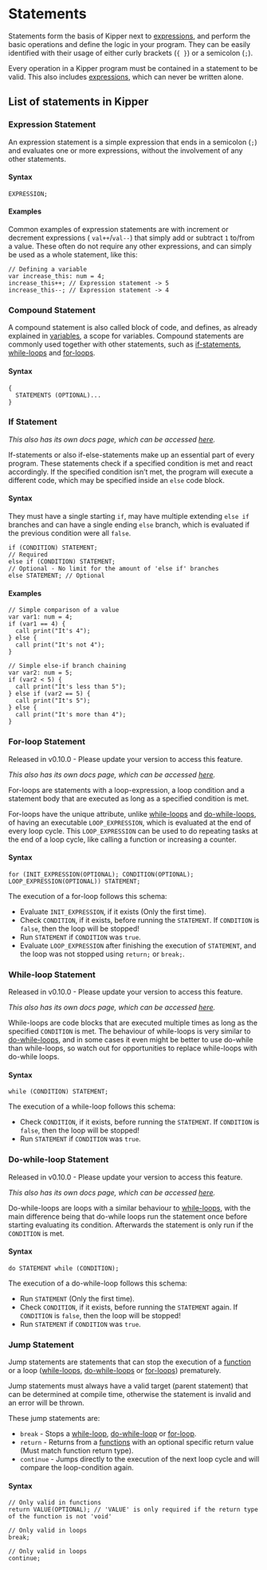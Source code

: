 # Statements

Statements form the basis of Kipper next to [expressions](./expressions.html), and perform the basic operations and
define the logic in your program. They can be easily identified with their usage of either curly brackets (`{ }`) or a
semicolon (`;`).

Every operation in a Kipper program must be contained in a statement to be valid. This also includes
[expressions](./expressions.html), which can never be written alone.

## List of statements in Kipper

### Expression Statement

An expression statement is a simple expression that ends in a semicolon (`;`) and evaluates one or more expressions,
without the involvement of any other statements.

#### Syntax

```kipper
EXPRESSION;
```

#### Examples

Common examples of expression statements are with increment or decrement expressions ( `val++`/`val--`) that simply add
or subtract `1` to/from a value. These often do not require any other expressions, and can simply be used as a whole
statement, like this:

```kipper
// Defining a variable
var increase_this: num = 4;
increase_this++; // Expression statement -> 5
increase_this--; // Expression statement -> 4
```

### Compound Statement

A compound statement is also called block of code, and defines, as already explained in [variables](./variables.html),
a scope for variables. Compound statements are commonly used together with other statements, such as
[if-statements](./if-statement.html), [while-loops](./while-loop.html) and [for-loops](./for-loop.html).

#### Syntax

```kipper
{
  STATEMENTS (OPTIONAL)...
}
```

### If Statement

_This also has its own docs page, which can be accessed [here](./if-statement.html)._

If-statements or also if-else-statements make up an essential part of every program. These statements check if a
specified condition is met and react accordingly. If the specified condition isn’t met, the program will execute a
different code, which may be specified inside an `else` code block.

#### Syntax

They must have a single starting `if`, may have multiple extending `else if` branches and can have a single ending `else` branch, which is evaluated if the previous condition were all `false`.

```kipper
if (CONDITION) STATEMENT;
// Required
else if (CONDITION) STATEMENT;
// Optional - No limit for the amount of 'else if' branches
else STATEMENT; // Optional
```

#### Examples

```kipper
// Simple comparison of a value
var var1: num = 4;
if (var1 == 4) {
  call print("It's 4");
} else {
  call print("It's not 4");
}

// Simple else-if branch chaining
var var2: num = 5;
if (var2 < 5) {
  call print("It's less than 5");
} else if (var2 == 5) {
  call print("It's 5");
} else {
  call print("It's more than 4");
}
```

### For-loop Statement

<p class="important">
  Released in v0.10.0 - Please update your version to access this feature.
</p>

_This also has its own docs page, which can be accessed [here](./for-loop.html)._

For-loops are statements with a loop-expression, a loop condition and a statement body that are executed as long as a
specified condition is met.

For-loops have the unique attribute, unlike [while-loops](./while-loop.html) and [do-while-loops](./do-while-loop.html),
of having an executable `LOOP_EXPRESSION`, which is evaluated at the end of every loop cycle. This `LOOP_EXPRESSION` can
be used to do repeating tasks at the end of a loop cycle, like calling a function or increasing a counter.

#### Syntax

```kipper
for (INIT_EXPRESSION(OPTIONAL); CONDITION(OPTIONAL); LOOP_EXPRESSION(OPTIONAL)) STATEMENT;
```

The execution of a for-loop follows this schema:

- Evaluate `INIT_EXPRESSION`, if it exists (Only the first time).
- Check `CONDITION`, if it exists, before running the `STATEMENT`. If `CONDITION` is `false`, then the loop will be stopped!
- Run `STATEMENT` if `CONDITION` was `true`.
- Evaluate `LOOP_EXPRESSION` after finishing the execution of `STATEMENT`, and the loop was not stopped using `return;` or `break;`.

### While-loop Statement

<p class="important">
  Released in v0.10.0 - Please update your version to access this feature.
</p>

_This also has its own docs page, which can be accessed [here](./while-loop.html)._

While-loops are code blocks that are executed multiple times as long as the specified `CONDITION` is met. The behaviour
of while-loops is very similar to [do-while-loops](./do-while-loop.html), and in some cases it even might be better to
use do-while than while-loops, so watch out for opportunities to replace while-loops with do-while loops.

#### Syntax

```kipper
while (CONDITION) STATEMENT;
```

The execution of a while-loop follows this schema:

- Check `CONDITION`, if it exists, before running the `STATEMENT`. If `CONDITION` is `false`, then the loop will be stopped!
- Run `STATEMENT` if `CONDITION` was `true`.

### Do-while-loop Statement

<p class="important">
  Released in v0.10.0 - Please update your version to access this feature.
</p>

_This also has its own docs page, which can be accessed [here](./do-while-loop.html)._

Do-while-loops are loops with a similar behaviour to [while-loops](./while-loop.html), with the main difference being
that do-while loops run the statement once before starting evaluating its condition. Afterwards the
statement is only run if the `CONDITION` is met.

#### Syntax

```kipper
do STATEMENT while (CONDITION);
```

The execution of a do-while-loop follows this schema:

- Run `STATEMENT` (Only the first time).
- Check `CONDITION`, if it exists, before running the `STATEMENT` again. If `CONDITION` is `false`, then the loop will
  be stopped!
- Run `STATEMENT` if `CONDITION` was `true`.

### Jump Statement

Jump statements are statements that can stop the execution of a [function](./functions.html) or a loop
([while-loops](./while-loop.html), [do-while-loops](./do-while-loop.html) or [for-loops](./for-loop.html))
prematurely.

Jump statements must always have a valid target (parent statement) that can be determined at compile time, otherwise
the statement is invalid and an error will be thrown.

These jump statements are:

- `break` \- Stops a [while-loop](./while-loop.html), [do-while-loop](./do-while-loop.html) or [for-loop](./for-loop.html).
- `return` \- Returns from a [functions](./functions.html) with an optional specific return value (Must match function return type).
- `continue` \- Jumps directly to the execution of the next loop cycle and will compare the loop-condition again.

#### Syntax

```kipper
// Only valid in functions
return VALUE(OPTIONAL); // 'VALUE' is only required if the return type of the function is not 'void'

// Only valid in loops
break;

// Only valid in loops
continue;
```
